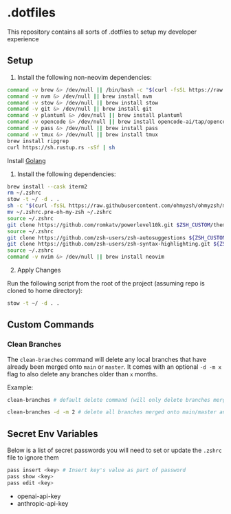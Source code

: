 # .dotfiles

This repository contains all sorts of .dotfiles to setup my developer experience

## Setup

1. Install the following non-neovim dependencies:

```sh
command -v brew &> /dev/null || /bin/bash -c "$(curl -fsSL https://raw.githubusercontent.com/Homebrew/install/HEAD/install.sh)"
command -v nvm &> /dev/null || brew install nvm
command -v stow &> /dev/null || brew install stow
command -v git &> /dev/null || brew install git
command -v plantuml &> /dev/null || brew install plantuml
command -v opencode &> /dev/null || brew install opencode-ai/tap/opencode
command -v pass &> /dev/null || brew install pass
command -v tmux &> /dev/null || brew install tmux
brew install ripgrep
curl https://sh.rustup.rs -sSf | sh
```

Install [Golang](https://go.dev/doc/install)

1. Install the following dependencies:

```sh
brew install --cask iterm2
rm ~/.zshrc
stow -t ~/ -d . .
sh -c "$(curl -fsSL https://raw.githubusercontent.com/ohmyzsh/ohmyzsh/master/tools/install.sh)" # The .zshrc file may get overwritten and moved to ~/.zshrc.pre-oh-my-zsh
mv ~/.zshrc.pre-oh-my-zsh ~/.zshrc
source ~/.zshrc
git clone https://github.com/romkatv/powerlevel10k.git $ZSH_CUSTOM/themes/powerlevel10k
source ~/.zshrc
git clone https://github.com/zsh-users/zsh-autosuggestions ${ZSH_CUSTOM:-~/.oh-my-zsh/custom}/plugins/zsh-autosuggestions
git clone https://github.com/zsh-users/zsh-syntax-highlighting.git ${ZSH_CUSTOM:-~/.oh-my-zsh/custom}/plugins/zsh-syntax-highlighting
source ~/.zshrc
command -v nvim &> /dev/null || brew install neovim
```

2. Apply Changes

Run the following script from the root of the project (assuming repo is cloned to home directory):

```sh
stow -t ~/ -d . .
```

## Custom Commands

### Clean Branches

The `clean-branches` command will delete any local branches that have already been merged onto `main` or `master`. It comes with an optional `-d -m x` flag to also delete any branches older than `x` months.

Example:

```sh
clean-branches # default delete command (will only delete branches merged directly onto main/master)

clean-branches -d -m 2 # delete all branches merged onto main/master and any branch 2 months or older
```

## Secret Env Variables

Below is a list of secret passwords you will need to set or update the `.zshrc` file to ignore them

```sh
pass insert <key> # Insert key's value as part of password
pass show <key>
pass edit <key>
```

- openai-api-key
- anthropic-api-key
